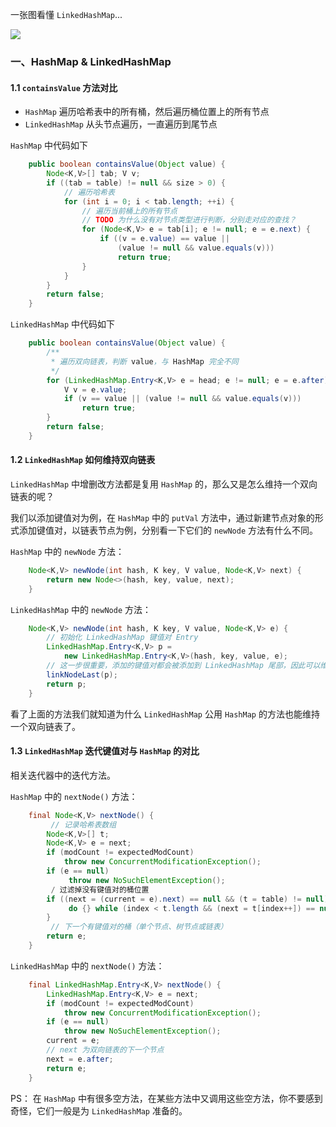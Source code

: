 一张图看懂 `LinkedHashMap`...

![](http://phtpnyqb4.bkt.clouddn.com/linkedhashmap)<br>

### 一、HashMap & LinkedHashMap

#### 1.1 `containsValue` 方法对比
- `HashMap` 遍历哈希表中的所有桶，然后遍历桶位置上的所有节点
- `LinkedHashMap` 从头节点遍历，一直遍历到尾节点

`HashMap` 中代码如下
``` java
    public boolean containsValue(Object value) {
        Node<K,V>[] tab; V v;
        if ((tab = table) != null && size > 0) {
            // 遍历哈希表
            for (int i = 0; i < tab.length; ++i) {
                // 遍历当前桶上的所有节点
                // TODO 为什么没有对节点类型进行判断，分别走对应的查找？
                for (Node<K,V> e = tab[i]; e != null; e = e.next) {
                    if ((v = e.value) == value ||
                        (value != null && value.equals(v)))
                        return true;
                }
            }
        }
        return false;
    }
```

`LinkedHashMap` 中代码如下
``` java
    public boolean containsValue(Object value) {
        /**
         * 遍历双向链表，判断 value，与 HashMap 完全不同
         */
        for (LinkedHashMap.Entry<K,V> e = head; e != null; e = e.after) {
            V v = e.value;
            if (v == value || (value != null && value.equals(v)))
                return true;
        }
        return false;
    }
```

#### 1.2 `LinkedHashMap` 如何维持双向链表

`LinkedHashMap` 中增删改方法都是复用 `HashMap` 的，那么又是怎么维持一个双向链表的呢？

我们以添加键值对为例，在 `HashMap` 中的 `putVal` 方法中，通过新建节点对象的形式添加键值对，以链表节点为例，分别看一下它们的 `newNode` 方法有什么不同。

`HashMap` 中的 `newNode` 方法：
``` java
    Node<K,V> newNode(int hash, K key, V value, Node<K,V> next) {
        return new Node<>(hash, key, value, next);
    }
```

`LinkedHashMap` 中的 `newNode` 方法：
``` java
    Node<K,V> newNode(int hash, K key, V value, Node<K,V> e) {
        // 初始化 LinkedHashMap 键值对 Entry
        LinkedHashMap.Entry<K,V> p =
            new LinkedHashMap.Entry<K,V>(hash, key, value, e);
        // 这一步很重要，添加的键值对都会被添加到 LinkedHashMap 尾部，因此可以维持一个双向链表
        linkNodeLast(p);
        return p;
    }
```

看了上面的方法我们就知道为什么 `LinkedHashMap` 公用 `HashMap` 的方法也能维持一个双向链表了。

#### 1.3 `LinkedHashMap` 迭代键值对与 `HashMap` 的对比

相关迭代器中的迭代方法。

`HashMap` 中的 `nextNode()` 方法：
 ``` java
     final Node<K,V> nextNode() {
          // 记录哈希表数组
         Node<K,V>[] t;
         Node<K,V> e = next;
         if (modCount != expectedModCount)
             throw new ConcurrentModificationException();
         if (e == null)
              throw new NoSuchElementException();
          / 过滤掉没有键值对的桶位置
         if ((next = (current = e).next) == null && (t = table) != null) {
              do {} while (index < t.length && (next = t[index++]) == null);
         }
          // 下一个有键值对的桶（单个节点、树节点或链表）
         return e;
     }
 ```
`LinkedHashMap` 中的 `nextNode()` 方法：
``` java
    final LinkedHashMap.Entry<K,V> nextNode() {
        LinkedHashMap.Entry<K,V> e = next;
        if (modCount != expectedModCount)
            throw new ConcurrentModificationException();
        if (e == null)
            throw new NoSuchElementException();
        current = e;
        // next 为双向链表的下一个节点
        next = e.after;
        return e;
    }
```

PS：
在 `HashMap` 中有很多空方法，在某些方法中又调用这些空方法，你不要感到奇怪，它们一般是为 `LinkedHashMap` 准备的。